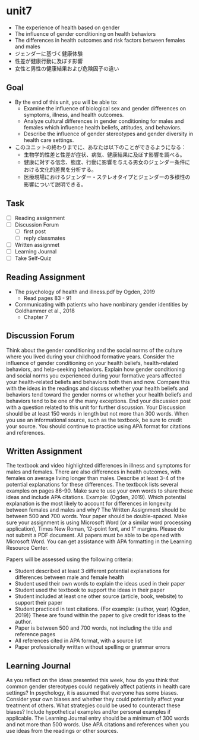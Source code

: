 # unit7

- The experience of health based on gender
- The influence of gender conditioning on health behaviors
- The differences in health outcomes and risk factors between females and males
- ジェンダーに基づく健康体験
- 性差が健康行動に及ぼす影響
- 女性と男性の健康結果および危険因子の違い

## Goal

- By the end of this unit, you will be able to:
  - Examine the influence of biological sex and gender differences on symptoms, illness, and health outcomes.
  - Analyze cultural differences in gender conditioning for males and females which influence health beliefs, attitudes, and behaviors.
  - Describe the influence of gender stereotypes and gender diversity in health care settings.
- このユニットの終わりまでに、あなたは以下のことができるようになる：
  - 生物学的性差と性差が症状、病気、健康結果に及ぼす影響を調べる。
  - 健康に対する信念、態度、行動に影響を与える男女のジェンダー条件における文化的差異を分析する。
  - 医療現場におけるジェンダー・ステレオタイプとジェンダーの多様性の影響について説明できる。

## Task

- [ ] Reading assignment
- [ ] Discussion Forum
  - [ ] first post
  - [ ] reply classmates
- [ ] Written assignmet
- [ ] Learning Journal
- [ ] Take Self-Quiz

## Reading Assignment

- The psychology of health and illness.pdf by Ogden, 2019
  - Read pages 83 - 91
- Communicating with patients who have nonbinary gender identities by Goldhammer et al., 2018
  - Chapter 7

## Discussion Forum

Think about the gender conditioning and the social norms of the culture where you lived during your childhood formative years. Consider the influence of gender conditioning on your health beliefs, health-related behaviors, and help-seeking behaviors.  Explain how gender conditioning and social norms you experienced during your formative years affected your health-related beliefs and behaviors both then and now. Compare this with the ideas in the readings and discuss whether your health beliefs and behaviors tend toward the gender norms or whether your health beliefs and behaviors tend to be one of the many exceptions.
End your discussion post with a question related to this unit for further discussion.
Your Discussion should be at least 150 words in length but not more than 300 words. When you use an informational source, such as the textbook, be sure to credit your source. You should continue to practice using APA format for citations and references.

## Written Assignment

The textbook and video highlighted differences in illness and symptoms for males and females. There are also differences in health outcomes, with females on average living longer than males. Describe at least 3-4 of the potential explanations for these differences. The textbook lists several examples on pages 86-90. Make sure to use your own words to share these ideas and include APA citations. Example: (Ogden, 2019). Which potential explanation is the most likely to account for differences in longevity between females and males and why?
The Written Assignment should be between 500 and 700 words. Your paper should be double-spaced. Make sure your assignment is using Microsoft Word (or a similar word processing application), Times New Roman, 12-point font, and 1” margins. Please do not submit a PDF document. All papers must be able to be opened with Microsoft Word. You can get assistance with APA formatting in the Learning Resource Center.

Papers will be assessed using the following criteria:

- Student described at least 3 different potential explanations for differences between male and female health
- Student used their own words to explain the ideas used in their paper
- Student used the textbook to support the ideas in their paper
- Student included at least one other source (article, book, website) to support their paper
- Student practiced in text citations. {For example: (author, year) (Ogden, 2019)} These are found within the paper to give credit for ideas to the author.
- Paper is between 500 and 700 words, not including the title and reference pages
- All references cited in APA format, with a source list
- Paper professionally written without spelling or grammar errors

## Learning Journal

As you reflect on the ideas presented this week, how do you think that common gender stereotypes could negatively affect patients in health care settings? In psychology, it is assumed that everyone has some biases. Consider your own biases and whether they could potentially affect your treatment of others. What strategies could be used to counteract these biases? Include hypothetical examples and/or personal examples if applicable.
The Learning Journal entry should be a minimum of 300 words and not more than 500 words. Use APA citations and references when you use ideas from the readings or other sources.
